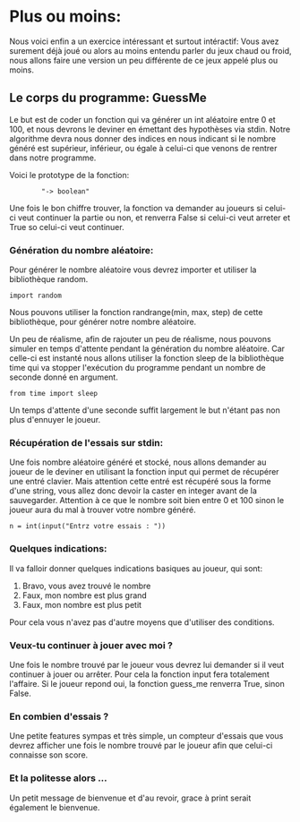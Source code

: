 # Plus ou moins:

Nous voici enfin a un exercice intéressant et surtout intéractif:
Vous avez surement déjà joué ou alors au moins entendu parler du jeux chaud ou froid, nous allons faire une version un peu différente de ce jeux appelé plus ou moins.
## Le corps du programme: GuessMe

Le but est de coder un fonction qui va générer un int aléatoire entre 0 et 100, et nous devrons le deviner en émettant des hypothèses via stdin. Notre algorithme devra nous donner des indices en nous indicant si le nombre généré est supérieur, inférieur, ou égale à celui-ci que venons de rentrer dans notre programme.

Voici le prototype de la fonction:

```guess_me():
        "-> boolean"
```

Une fois le bon chiffre trouver, la fonction va demander au joueurs si celui-ci veut continuer la partie ou non, et renverra False si celui-ci veut arreter et True so celui-ci veut continuer.

### Génération du nombre aléatoire:

Pour générer le nombre aléatoire vous devrez importer et utiliser la bibliothèque random.

```import random```

Nous pouvons utiliser la fonction randrange(min, max, step) de cette bibliothèque, pour générer notre nombre aléatoire.

Un peu de réalisme, afin de rajouter un peu de réalisme, nous pouvons simuler en temps d'attente pendant la génération du nombre aléatoire. Car celle-ci est instanté nous allons utiliser la fonction sleep de la bibliothèque time qui va stopper l'exécution du programme pendant un nombre de seconde donné en argument.

```from time import sleep```

Un temps d'attente d'une seconde suffit largement le but n'étant pas non plus d'ennuyer le joueur.

### Récupération de l'essais sur stdin:

Une fois nombre aléatoire généré et stocké, nous allons demander au joueur de le deviner en utilisant la fonction input qui permet de récupérer une entré clavier. 
Mais attention cette entré est récupéré sous la forme d'une string, vous allez donc devoir la caster en integer avant de la sauvegarder.
    Attention à ce que le nombre soit bien entre 0 et 100 sinon le joueur aura du mal à trouver votre nombre généré.

```n = int(input("Entrz votre essais : "))```

### Quelques indications:

Il va falloir donner quelques indications basiques au joueur, qui sont:

1. Bravo, vous avez trouvé le nombre
2. Faux, mon nombre est plus grand
3. Faux, mon nombre est plus petit

Pour cela vous n'avez pas d'autre moyens que d'utiliser des conditions.

### Veux-tu continuer à jouer avec moi ?

Une fois le nombre trouvé par le joueur vous devrez lui demander si il veut continuer à jouer ou arrêter. Pour cela la fonction input fera totalement l'affaire.
Si le joueur repond oui, la fonction guess\_me renverra True, sinon False.

### En combien d'essais ?

Une petite features sympas et très simple, un compteur d'essais que vous devrez afficher une fois le nombre trouvé par le joueur afin que celui-ci connaisse son score.

### Et la politesse alors ...

Un petit message de bienvenue et d'au revoir, grace à print serait également le bienvenue.
